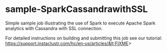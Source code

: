 # sample-SparkCassandrawithSSL
Simple sample job illustrating the use of Spark to execute Apache Spark analytics with Cassandra with SSL connection.

For detailed instructions on building and submitting this job see our tutorial: https://support.instaclustr.com/hc/en-us/articles/&lt;FIXME&gt;
